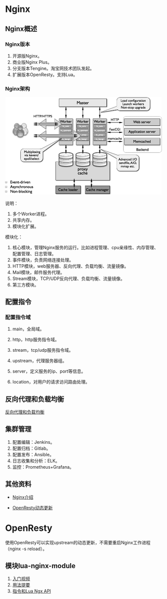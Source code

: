 # Nginx

## Nginx概述

### Nginx版本

1. 开源版Nginx。
2. 商业版Nginx Plus。
3. 分支版本Tengine。淘宝网技术团队发起。
4. 扩展版本OpenResty。支持Lua。

### Nginx架构

![架构](docs/nginx_architecture.png)

说明：

1. 多个Worker进程。
2. 共享内存。
2. 模块化扩展。


模块化：

1. 核心模块，管理Nginx服务的运行。比如进程管理、cpu亲缘性、内存管理、配置管理、日志管理。
2. 事件模块，负责网络连接处理。
3. HTTP模块，web服务器、反向代理、负载均衡、流量镜像。
4. Mail模块，邮件服务代理。
5. Stream模块，TCP/UDP反向代理、负载均衡、流量镜像。
6. 第三方模块。



## 配置指令

### 配置指令域

1. main，全局域。

2. http，http服务指令域。

3. stream，tcp/udp服务指令域。

4. upstream，代理服务器组。

5. server，定义服务的ip、port等信息。

6. location，对用户的请求访问路由处理。



## 反向代理和负载均衡

[反向代理和负载均衡](docs/reversed_proxy.md)



## 集群管理

1. 配置编辑：Jenkins。
2. 配置归档：Gitlab。
3. 配置发布：Ansible。
4. 日志收集和分析：ELK。
5. 监控：Prometheus+Grafana。



## 其他资料

* [Nginx介绍](https://moonbingbing.gitbooks.io/openresty-best-practices/content/ngx/nginx.html)

* [OpenResty动态更新](https://developer.aliyun.com/article/745757)

# OpenResty

使用OpenResty可以实现upstream的动态更新，不需要重启Nginx工作进程（nginx -s reload）。

## 模块lua-nginx-module

1. [入门视频](https://github.com/openresty/lua-nginx-module#videos)
2. [用法提要](https://github.com/openresty/lua-nginx-module#synopsis)
3. [指令和Lua Ngx API](https://openresty-reference.readthedocs.io/en/latest/Directives/)
